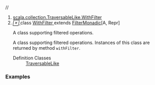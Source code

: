 //
<ol>
<li><a href="https://www.scala-lang.org/api/2.12.3/scala/scala/collection/TraversableLike.html#WithFilterextendsFilterMonadic[A,Repr]">scala.collection.TraversableLike.WithFilter</a></li>
<li name="scala.collection.TraversableLike.WithFilter" visbl="pub" class="indented0 " data-isabs="false" fullcomment="yes" group="Ungrouped"> <a id="WithFilterextendsFilterMonadic[A,Repr]"></a><a id="WithFilter:WithFilter"></a> <span class="permalink"> <a href="../../scala/collection/TraversableLike.html#WithFilterextendsFilterMonadic[A,Repr]" title="Permalink"> <i class="material-icons"></i> </a> </span> <span class="modifier_kind"> <span class="modifier"></span> <span class="kind">class</span> </span> <span class="symbol"> <a title="A class supporting filtered operations." href="../TraversableLike$WithFilter.html"> <span class="name">WithFilter</span> </a><span class="result"> extends <a href="../generic/FilterMonadic.html" class="extype" name="scala.collection.generic.FilterMonadic">FilterMonadic</a>[<span class="extype" name="scala.collection.TraversableLike.A">A</span>, <span class="extype" name="scala.collection.TraversableLike.Repr">Repr</span>]</span> </span> <p class="shortcomment cmt">A class supporting filtered operations.</p>
 <div class="fullcomment">
  <div class="comment cmt">
   <p>A class supporting filtered operations. Instances of this class are returned by method <code>withFilter</code>. </p>
  </div>
  <dl class="attributes block"> 
   <dt>
    Definition Classes
   </dt>
   <dd>
    <a href="../TraversableLike.html" class="extype" name="scala.collection.TraversableLike">TraversableLike</a>
   </dd>
  </dl>
 </div> </li>
        </ol>


### Examples



